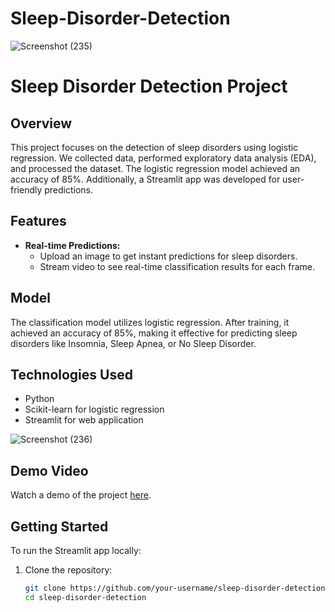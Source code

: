 # Sleep-Disorder-Detection
![Screenshot (235)](https://github.com/bhushanbkt/Sleep-Disorder-Detection/assets/91175596/678c545e-5439-4ff9-87d3-3e826caefd69)


# Sleep Disorder Detection Project

## Overview

This project focuses on the detection of sleep disorders using logistic regression. We collected data, performed exploratory data analysis (EDA), and processed the dataset. The logistic regression model achieved an accuracy of 85%. Additionally, a Streamlit app was developed for user-friendly predictions.

## Features

- **Real-time Predictions:**
  - Upload an image to get instant predictions for sleep disorders.
  - Stream video to see real-time classification results for each frame.

## Model

The classification model utilizes logistic regression. After training, it achieved an accuracy of 85%, making it effective for predicting sleep disorders like Insomnia, Sleep Apnea, or No Sleep Disorder.

## Technologies Used

- Python
- Scikit-learn for logistic regression
- Streamlit for web application

![Screenshot (236)](https://github.com/bhushanbkt/Sleep-Disorder-Detection/assets/91175596/f4d62e56-9ce8-47ca-a1e6-c3e44af6655f)

## Demo Video

Watch a demo of the project [here](https://www.loom.com/share/b259e644bc574d63b8afc35cf0a86bcf?sid=a50b04e5-7d0f-481b-8e78-72027c6f8c7c).

## Getting Started

To run the Streamlit app locally:

1. Clone the repository:
   ```bash
   git clone https://github.com/your-username/sleep-disorder-detection.git
   cd sleep-disorder-detection
